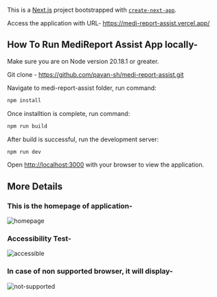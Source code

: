 This is a [Next.js](https://nextjs.org) project bootstrapped with [`create-next-app`](https://nextjs.org/docs/app/api-reference/cli/create-next-app).

Access the application with URL- https://medi-report-assist.vercel.app/

## How To Run MediReport Assist App locally-
Make sure you are on Node version 20.18.1 or greater.

Git clone - https://github.com/pavan-sh/medi-report-assist.git

Navigate to medi-report-assist folder, run command:
```bash
npm install
```

Once installtion is complete, run command: 
```bash
npm run build
```

After build is successful, run the development server:
```bash
npm run dev
```

Open [http://localhost:3000](http://localhost:3000) with your browser to view the application.

## More Details

### This is the homepage of application-

![homepage](https://github.com/user-attachments/assets/9733c797-f8c4-4723-9735-0ba237256167)

### Accessibility Test-

![accessible](https://github.com/user-attachments/assets/c6e5d8fe-bdb7-422d-8da3-26be1fa38c48)

### In case of non supported browser, it will display-

![not-supported](https://github.com/user-attachments/assets/5dd32902-ef57-40d7-9267-ffb864d6ff05)
